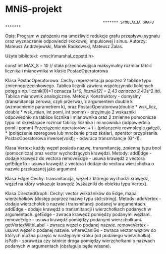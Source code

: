 # MNiS-projekt
                                                ******* SYMULACJA GRAFU *******
Opis: Program w założeniu ma umożliwić redukcje grafu przepływu sygnału oraz wyznaczenie odpowiedzi skokowej, impulsowej i sinus.
Autorzy: Mateusz Andrzejewski, Marek Radkowski, Mateusz Zalas.

Użyte biblioteki: 
<vector> <map> <string> <algorithm> <msclr\marshal_cppstd.h> <cmath> <fstream>

const int MAX_S = 10 // stała przechowująca maksymalny rozmiar tablic licznika i mianownika w klasie PostacOperatorowa 

Klasa PostacOperatorowa:
Cechy:
reprezentacja poprzez 2 tablice typu zmiennoprzecinkowego. Tablica licznik zawiera współczynniki kolejnych potęg s np.
licznik[0]=1 oznacza 1*s^0, licznik[2] = 2,43 oznacza 2,43*s^2 itd. Tablica mianownik analogicznie.
Metody:
Konstruktory - domyślny (transmitancja zerowa, czyli przerwa), z argumentem double k (wzmocnienie parametrem k), oraz
PostacOperatorowa(double * wsk_licz, double * wsk_mian, int poml, int pomm) - przyjmuje 2 wskazniki odpowiednio na tablice licznika
i mianownika oraz 2 zmienne pomocnicze typu int okreslajace rozmiar tablicy licznika i mianownika (odpowiednio poml i pomm)
Przeciążenie operatorów: + i - (polaczenie rownolegle gałęzi), * (połączenie szeregowe lub mnożenie przez skalar), operator przypisania.
PostacOperatorowa inverse(void);	- odwraca transmitancje (G^-1).

Klasa Vertex:
każdy węzeł posiada nazwę, transmitancję, zmienną typu bool (pomocnicza) oraz vector wychodzących krawędzi.
Metody:
addEdge - dodaje krawędź do vectora
removeEdge - usuwa krawędź z vectora
getEdgeTo - usuwa krawędź z vectora i dodaje do vectora wierzchołka o nazwie przekazanej jako argument

Klasa Edge:
Cechy: transmitancja, węzeł z którego wychodzi krawędź, węzeł na który wskazuje krawędź (wskaźniki do obiektu typu Vertex).

Klasa DirectedGraph:
Cechy: vector wskaźników do Edge, mapa wierzchołków (dostęp poprzez nazwę typu std::string).
Metody:
addVertex - dodaje wierzchołek o nazwie i transmitancji podanej w argumentach.
addEdge - dodaje krawędź o transmitancji i wierzchołkach podanych w argumentach.
getEdge - zwraca krawędź pomiędzy podanymi węzłami.
removeEdge - usuwa krawędź pomiędzy podanymi wierzchołkami.
getVertexWithLabel - zwraca węzeł o podanej nazwie.
removeVertex - usuwa węzeł o podanej nazwie.
whereCanIGo - zwraca vector węzłów do których można przejść w następnym kroku (od podanego wierzchołka).
isPath - sprawdza czy istnieje droga pomiędzy wierzchołkami o nazwach podanych w argumentach (obsługuje pętle własne).


